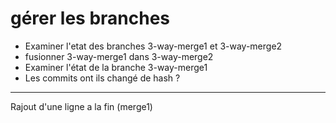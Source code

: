 # gérer les branches

* Examiner l'etat des branches 3-way-merge1 et 3-way-merge2
* fusionner 3-way-merge1 dans 3-way-merge2
* Examiner l'état de la branche 3-way-merge1
* Les commits ont ils changé de hash ?




------
Rajout d'une ligne a la fin (merge1)